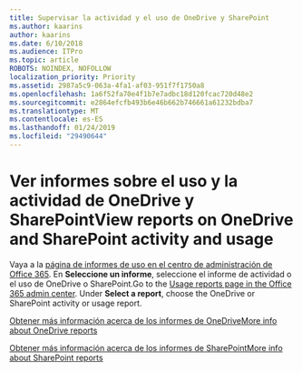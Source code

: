 ```yaml
---
title: Supervisar la actividad y el uso de OneDrive y SharePoint
ms.author: kaarins
author: kaarins
ms.date: 6/10/2018
ms.audience: ITPro
ms.topic: article
ROBOTS: NOINDEX, NOFOLLOW
localization_priority: Priority
ms.assetid: 2987a5c9-063a-4fa1-af03-951f7f1750a8
ms.openlocfilehash: 1a6f52fa70e4f1b7e7adbc18d120fcac720d48e2
ms.sourcegitcommit: e2864efcfb493b6e46b662b746661a61232bdba7
ms.translationtype: MT
ms.contentlocale: es-ES
ms.lasthandoff: 01/24/2019
ms.locfileid: "29490644"
---
```

# <a name="view-reports-on-onedrive-and-sharepoint-activity-and-usage"></a><span data-ttu-id="619d4-102">Ver informes sobre el uso y la actividad de OneDrive y SharePoint</span><span class="sxs-lookup"><span data-stu-id="619d4-102">View reports on OneDrive and SharePoint activity and usage</span></span>

<span data-ttu-id="619d4-p101">Vaya a la [página de informes de uso en el centro de administración de Office 365](https://admin.microsoft.com/AdminPortal/Home). En **Seleccione un informe**, seleccione el informe de actividad o el uso de OneDrive o SharePoint.</span><span class="sxs-lookup"><span data-stu-id="619d4-p101">Go to the [Usage reports page in the Office 365 admin center](https://admin.microsoft.com/AdminPortal/Home). Under **Select a report**, choose the OneDrive or SharePoint activity or usage report.</span></span> 
  
[<span data-ttu-id="619d4-105">Obtener más información acerca de los informes de OneDrive</span><span class="sxs-lookup"><span data-stu-id="619d4-105">More info about OneDrive reports</span></span>](https://go.microsoft.com/fwlink/?linkid=875239)
  
[<span data-ttu-id="619d4-106">Obtener más información acerca de los informes de SharePoint</span><span class="sxs-lookup"><span data-stu-id="619d4-106">More info about SharePoint reports</span></span>](https://go.microsoft.com/fwlink/?linkid=875240)
  

